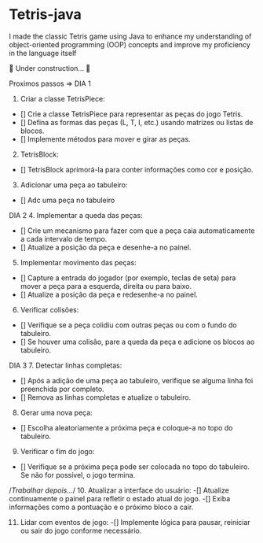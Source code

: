 # Tetris-java
I made the classic Tetris game using Java to enhance my understanding of object-oriented programming (OOP) concepts and improve my proficiency in the language itself

🚧 Under construction... 🚧


Proximos passos =>
DIA 1
1. Criar a classe TetrisPiece:
- [] Crie a classe TetrisPiece para representar as peças do jogo Tetris.
- [] Defina as formas das peças (L, T, I, etc.) usando matrizes ou listas de blocos.
- [] Implemente métodos para mover e girar as peças.

2. TetrisBlock:
- [] TetrisBlock aprimorá-la para conter informações como cor e posição.

3. Adicionar uma peça ao tabuleiro:
- [] Adc uma peça no tabuleiro

DIA 2
4. Implementar a queda das peças:
- [] Crie um mecanismo para fazer com que a peça caia automaticamente a cada intervalo de tempo.
- [] Atualize a posição da peça e desenhe-a no painel.

5. Implementar movimento das peças:
- [] Capture a entrada do jogador (por exemplo, teclas de seta) para mover a peça para a esquerda, direita ou para baixo.
- [] Atualize a posição da peça e redesenhe-a no painel.

6. Verificar colisões:
- [] Verifique se a peça colidiu com outras peças ou com o fundo do tabuleiro.
- [] Se houver uma colisão, pare a queda da peça e adicione os blocos ao tabuleiro.

DIA 3
7. Detectar linhas completas:
- [] Após a adição de uma peça ao tabuleiro, verifique se alguma linha foi preenchida por completo.
- [] Remova as linhas completas e atualize o tabuleiro.

8. Gerar uma nova peça:
- [] Escolha aleatoriamente a próxima peça e coloque-a no topo do tabuleiro.

9. Verificar o fim do jogo:
- [] Verifique se a próxima peça pode ser colocada no topo do tabuleiro. Se não for possível, o jogo termina.


/*Trabalhar depois...*/
10. Atualizar a interface do usuário:
-[] Atualize continuamente o painel para refletir o estado atual do jogo.
-[] Exiba informações como a pontuação e o próximo bloco a cair.

11. Lidar com eventos de jogo:
-[] Implemente lógica para pausar, reiniciar ou sair do jogo conforme necessário.
